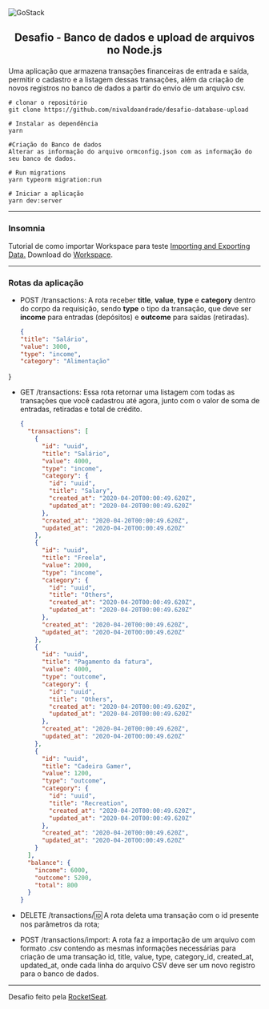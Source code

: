 <img alt="GoStack" src="https://camo.githubusercontent.com/d25397e9df01fe7882dcc1cbc96bdf052ffd7d0c/68747470733a2f2f73746f726167652e676f6f676c65617069732e636f6d2f676f6c64656e2d77696e642f626f6f7463616d702d676f737461636b2f6865616465722d6465736166696f732e706e67" style="max-width:100%">

## <p style="margin-top: 16px" align="center">**Desafio - Banco de dados e upload de arquivos no Node.js**</p>

Uma aplicação que armazena transações financeiras de entrada e saída, permitir o cadastro e a listagem dessas transações, além da criação de novos registros no banco de dados a partir do envio de um arquivo csv.


```
# clonar o repositório
git clone https://github.com/nivaldoandrade/desafio-database-upload

# Instalar as dependência
yarn

#Criação do Banco de dados
Alterar as informação do arquivo ormconfig.json com as informação do seu banco de dados.

# Run migrations
yarn typeorm migration:run

# Iniciar a aplicação
yarn dev:server

```
---
### Insomnia
Tutorial de como importar Workspace para teste [Importing and Exporting Data.](https://support.insomnia.rest/article/52-importing-and-exporting-data)
Download do [Workspace]().

---
### Rotas da aplicação
* POST /transactions: A rota receber **title**, **value**, **type** e **category** dentro do corpo da requisição, sendo **type** o tipo da transação, que deve ser **income** para entradas (depósitos) e **outcome** para saídas (retiradas).
  ```JSON
  {
  "title": "Salário",
  "value": 3000,
  "type": "income",
  "category": "Alimentação"
}


* GET /transactions: Essa rota retornar uma listagem com todas as transações que você cadastrou até agora, junto com o valor de soma de entradas, retiradas e total de crédito.
  ```JSON
  {
    "transactions": [
      {
        "id": "uuid",
        "title": "Salário",
        "value": 4000,
        "type": "income",
        "category": {
          "id": "uuid",
          "title": "Salary",
          "created_at": "2020-04-20T00:00:49.620Z",
          "updated_at": "2020-04-20T00:00:49.620Z"
        },
        "created_at": "2020-04-20T00:00:49.620Z",
        "updated_at": "2020-04-20T00:00:49.620Z"
      },
      {
        "id": "uuid",
        "title": "Freela",
        "value": 2000,
        "type": "income",
        "category": {
          "id": "uuid",
          "title": "Others",
          "created_at": "2020-04-20T00:00:49.620Z",
          "updated_at": "2020-04-20T00:00:49.620Z"
        },
        "created_at": "2020-04-20T00:00:49.620Z",
        "updated_at": "2020-04-20T00:00:49.620Z"
      },
      {
        "id": "uuid",
        "title": "Pagamento da fatura",
        "value": 4000,
        "type": "outcome",
        "category": {
          "id": "uuid",
          "title": "Others",
          "created_at": "2020-04-20T00:00:49.620Z",
          "updated_at": "2020-04-20T00:00:49.620Z"
        },
        "created_at": "2020-04-20T00:00:49.620Z",
        "updated_at": "2020-04-20T00:00:49.620Z"
      },
      {
        "id": "uuid",
        "title": "Cadeira Gamer",
        "value": 1200,
        "type": "outcome",
        "category": {
          "id": "uuid",
          "title": "Recreation",
          "created_at": "2020-04-20T00:00:49.620Z",
          "updated_at": "2020-04-20T00:00:49.620Z"
        },
        "created_at": "2020-04-20T00:00:49.620Z",
        "updated_at": "2020-04-20T00:00:49.620Z"
      }
    ],
    "balance": {
      "income": 6000,
      "outcome": 5200,
      "total": 800
    }
  }

* DELETE /transactions/:id: A rota deleta uma transação com o id presente nos parâmetros da rota;

* POST /transactions/import: A rota faz a importação de um arquivo com formato .csv contendo as mesmas informações necessárias para criação de uma transação id, title, value, type, category_id, created_at, updated_at, onde cada linha do arquivo CSV deve ser um novo registro para o banco de dados.

____
Desafio feito pela [RocketSeat](https://rocketseat.com.br/).

